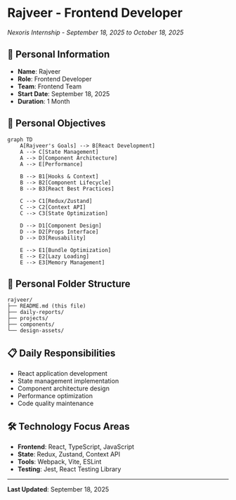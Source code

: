 # Rajveer - Frontend Developer
*Nexoris Internship - September 18, 2025 to October 18, 2025*

## 👤 Personal Information
- **Name**: Rajveer
- **Role**: Frontend Developer
- **Team**: Frontend Team
- **Start Date**: September 18, 2025
- **Duration**: 1 Month

## 🎯 Personal Objectives

```mermaid
graph TD
    A[Rajveer's Goals] --> B[React Development]
    A --> C[State Management]
    A --> D[Component Architecture]
    A --> E[Performance]
    
    B --> B1[Hooks & Context]
    B --> B2[Component Lifecycle]
    B --> B3[React Best Practices]
    
    C --> C1[Redux/Zustand]
    C --> C2[Context API]
    C --> C3[State Optimization]
    
    D --> D1[Component Design]
    D --> D2[Props Interface]
    D --> D3[Reusability]
    
    E --> E1[Bundle Optimization]
    E --> E2[Lazy Loading]
    E --> E3[Memory Management]
```

## 📁 Personal Folder Structure

```
rajveer/
├── README.md (this file)
├── daily-reports/
├── projects/
├── components/
└── design-assets/
```

## 📋 Daily Responsibilities
- React application development
- State management implementation
- Component architecture design
- Performance optimization
- Code quality maintenance

## 🛠️ Technology Focus Areas
- **Frontend**: React, TypeScript, JavaScript
- **State**: Redux, Zustand, Context API
- **Tools**: Webpack, Vite, ESLint
- **Testing**: Jest, React Testing Library

---
**Last Updated**: September 18, 2025
